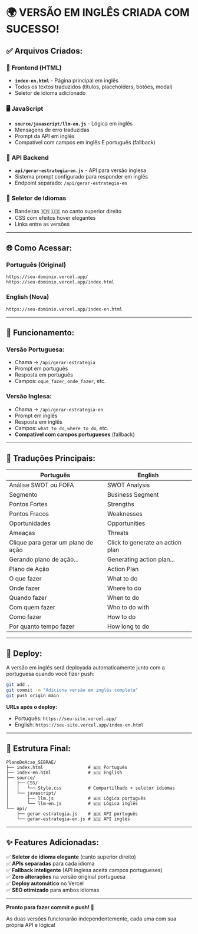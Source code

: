 # 🌍 VERSÃO EM INGLÊS CRIADA COM SUCESSO!

## ✅ Arquivos Criados:

### 📄 **Frontend (HTML)**
- **`index-en.html`** - Página principal em inglês
- Todos os textos traduzidos (títulos, placeholders, botões, modal)
- Seletor de idioma adicionado

### 🖥️ **JavaScript** 
- **`source/javascript/llm-en.js`** - Lógica em inglês
- Mensagens de erro traduzidas
- Prompt da API em inglês
- Compatível com campos em inglês E português (fallback)

### 🔧 **API Backend**
- **`api/gerar-estrategia-en.js`** - API para versão inglesa
- Sistema prompt configurado para responder em inglês
- Endpoint separado: `/api/gerar-estrategia-en`

### 🎨 **Seletor de Idiomas**
- Bandeiras 🇧🇷 🇺🇸 no canto superior direito
- CSS com efeitos hover elegantes
- Links entre as versões

---

## 🌐 Como Acessar:

### **Português (Original)**
```
https://seu-dominio.vercel.app/
https://seu-dominio.vercel.app/index.html
```

### **English (Nova)**
```
https://seu-dominio.vercel.app/index-en.html
```

---

## 🔄 Funcionamento:

### **Versão Portuguesa:**
- Chama → `/api/gerar-estrategia`
- Prompt em português
- Resposta em português
- Campos: `oque_fazer`, `onde_fazer`, etc.

### **Versão Inglesa:**
- Chama → `/api/gerar-estrategia-en`  
- Prompt em inglês
- Resposta em inglês
- Campos: `what_to_do`, `where_to_do`, etc.
- **Compatível com campos portugueses** (fallback)

---

## 📝 Traduções Principais:

| Português | English |
|-----------|---------|
| Análise SWOT ou FOFA | SWOT Analysis |
| Segmento | Business Segment |
| Pontos Fortes | Strengths |
| Pontos Fracos | Weaknesses |
| Oportunidades | Opportunities |
| Ameaças | Threats |
| Clique para gerar um plano de ação | Click to generate an action plan |
| Gerando plano de ação... | Generating action plan... |
| Plano de Ação | Action Plan |
| O que fazer | What to do |
| Onde fazer | Where to do |
| Quando fazer | When to do |
| Com quem fazer | Who to do with |
| Como fazer | How to do |
| Por quanto tempo fazer | How long to do |

---

## 🚀 Deploy:

A versão em inglês será deployada automaticamente junto com a portuguesa quando você fizer push:

```bash
git add .
git commit -m "Adiciona versão em inglês completa"
git push origin main
```

**URLs após o deploy:**
- Português: `https://seu-site.vercel.app/`
- English: `https://seu-site.vercel.app/index-en.html`

---

## 📂 Estrutura Final:

```
PlanoDeAcao_SEBRAE/
├── index.html                 # 🇧🇷 Português
├── index-en.html              # 🇺🇸 English  
├── source/
│   ├── CSS/
│   │   └── Style.css          # Compartilhado + seletor idiomas
│   └── javascript/
│       ├── llm.js             # 🇧🇷 Lógica português
│       └── llm-en.js          # 🇺🇸 Lógica inglês
└── api/
    ├── gerar-estrategia.js    # 🇧🇷 API português
    └── gerar-estrategia-en.js # 🇺🇸 API inglês
```

---

## ✨ Features Adicionadas:

✅ **Seletor de idioma elegante** (canto superior direito)  
✅ **APIs separadas** para cada idioma  
✅ **Fallback inteligente** (API inglesa aceita campos portugueses)  
✅ **Zero alterações** na versão original portuguesa  
✅ **Deploy automático** no Vercel  
✅ **SEO otimizado** para ambos idiomas  

---

**Pronto para fazer commit e push! 🚀**

As duas versões funcionarão independentemente, cada uma com sua própria API e lógica!